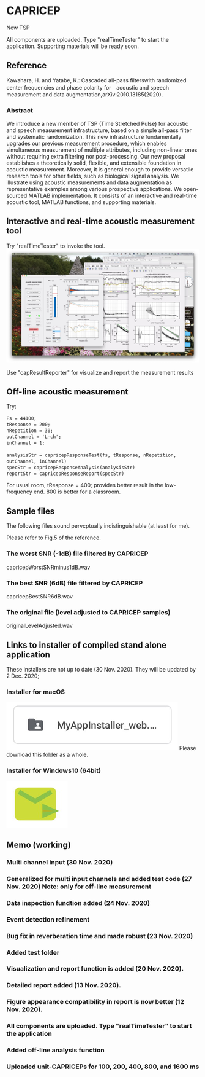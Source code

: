 # CAPRICEP
New TSP

All components are uploaded. Type "realTimeTester" to start the application. Supporting materials will be ready soon. 

## Reference

Kawahara, H. and Yatabe, K.: Cascaded all-pass filterswith randomized center frequencies and phase polarity for　acoustic and speech measurement and data augmentation,arXiv:2010.13185(2020).

### Abstract

We introduce a new member of TSP (Time Stretched Pulse) for acoustic and speech measurement infrastructure, 
based on a simple all-pass filter and systematic randomization. 
This new infrastructure fundamentally upgrades our previous measurement procedure, 
which enables simultaneous measurement of multiple attributes, including non-linear ones
without requiring extra filtering nor post-processing. 
Our new proposal establishes a theoretically solid, flexible, and extensible foundation in acoustic measurement.
Moreover, it is general enough to provide versatile research tools for other fields, such as biological signal analysis.
We illustrate using acoustic measurements and data augmentation as representative examples among various prospective applications. 
We open-sourced MATLAB implementation. 
It consists of an interactive and real-time acoustic tool, MATLAB functions, and supporting materials.

## Interactive and real-time acoustic measurement tool

Try "realTimeTester" to invoke the tool.
[![Watch the video](capricepAcousticTool.jpg)](https://youtu.be/_uzJW2B2FxY)

Use "capResultReporter" for visualize and report the measurement results

## Off-line acoustic measurement

Try:

    Fs = 44100;
    tResponse = 200;
    nRepetition = 30;
    outChannel = 'L-ch';
    inChannel = 1;
    
    analysisStr = capricepResponseTest(fs, tResponse, nRepetition, outChannel, inChannel)
    specStr = capricepResponseAnalysis(analysisStr)
    reportStr = capricepResponseReport(specStr)

For usual room, tResponse = 400; provides better result in the low-frequency end. 800 is better for a classroom.

## Sample files

The following files sound pervcptually indistinguishable (at least for me).

Please refer to Fig.5 of the reference.

 ### The worst SNR (-1dB) file filtered by CAPRICEP

capricepWorstSNRminus1dB.wav

### The best SNR (6dB) file filtered by CAPRICEP

capricepBestSNR6dB.wav

### The original file (level adjusted to CAPRICEP samples)

originalLevelAdjusted.wav

## Links to installer of compiled stand alone application

These installers are not up to date (30 Nov. 2020). They will be updated by 2 Dec. 2020;

### Installer for macOS
[![macOS installer](macInstaller.jpg)](https://drive.google.com/drive/folders/1nLikx4MNhkP7XruCFxCyZhWOnN2tTCti?usp=sharing)
Please download this folder as a whole. 

### Installer for Windows10 (64bit)
[![Windows10 (64bit) installer](winInstaller.jpg)](https://drive.google.com/file/d/18Loh_LDrEUnzkiqvT5OhqwCnKfj44cme/view?usp=sharing)

## Memo (working)

### Multi channel input (30 Nov. 2020)
### Generalized for multi input channels and added test code (27 Nov. 2020) Note: only for off-line measurement
### Data inspection fundtion added (24 Nov. 2020)
### Event detection refinement 
### Bug fix in reverberation time and made robust (23 Nov. 2020)
### Added test folder
### Visualization and report function is added (20 Nov. 2020).
### Detailed report added (13 Nov. 2020).
### Figure appearance compatibility in report is now better (12 Nov. 2020).
### All components are uploaded. Type "realTimeTester" to start the application
### Added off-line analysis function
### Uploaded unit-CAPRICEPs for 100, 200, 400, 800, and 1600 ms
